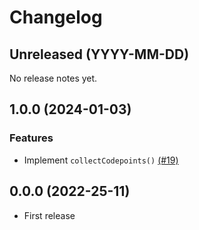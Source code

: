 # Changelog

## Unreleased (YYYY-MM-DD)

No release notes yet.

## 1.0.0 (2024-01-03)

### Features

- Implement `collectCodepoints()` [(#19)](https://github.com/neoncitylights/ts-whatwg-infra/pull/20)

## 0.0.0 (2022-25-11)

- First release
